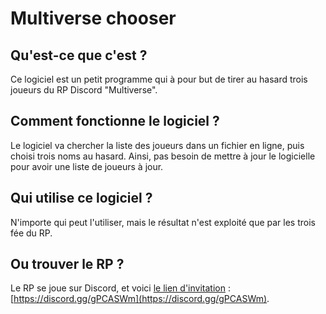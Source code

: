 # Multiverse chooser

## Qu'est-ce que c'est ?
Ce logiciel est un petit programme qui à pour but de tirer au hasard trois joueurs du RP Discord "Multiverse".

## Comment fonctionne le logiciel ? 
Le logiciel va chercher la liste des joueurs dans un fichier en ligne, puis choisi trois noms au hasard. Ainsi, pas besoin de mettre à jour le logicielle pour avoir une liste de joueurs à jour.

## Qui utilise ce logiciel ? 
N'importe qui peut l'utiliser, mais le résultat n'est exploité que par les trois fée du RP.

## Ou trouver le RP ?
Le RP se joue sur Discord, et voici [le lien d'invitation](https://discord.gg/gPCASWm) : [https://discord.gg/gPCASWm](https://discord.gg/gPCASWm).